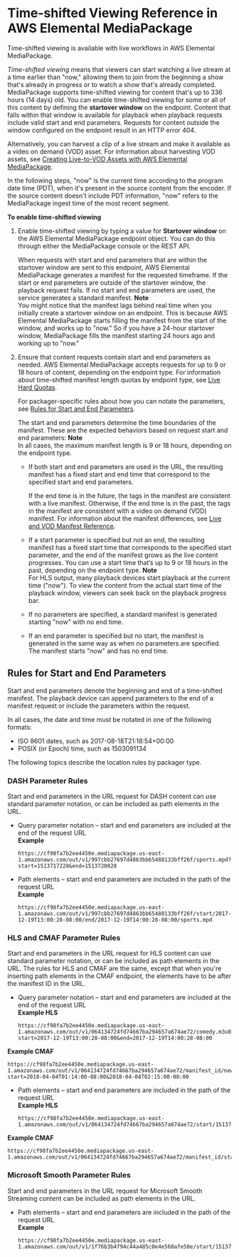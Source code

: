 # Time\-shifted Viewing Reference in AWS Elemental MediaPackage<a name="time-shifted"></a>

Time\-shifted viewing is available with live workflows in AWS Elemental MediaPackage\.

*Time\-shifted viewing* means that viewers can start watching a live stream at a time earlier than "now," allowing them to join from the beginning a show that's already in progress or to watch a show that's already completed\. MediaPackage supports time\-shifted viewing for content that's up to 336 hours \(14 days\) old\. You can enable time\-shifted viewing for some or all of this content by defining the **startover window** on the endpoint\. Content that falls within that window is available for playback when playback requests include valid start and end parameters\. Requests for content outside the window configured on the endpoint result in an HTTP error 404\. 

Alternatively, you can harvest a clip of a live stream and make it available as a video on demand \(VOD\) asset\. For information about harvesting VOD assets, see [Creating Live\-to\-VOD Assets with AWS Elemental MediaPackage](ltov.md)\.

In the following steps, "now" is the current time according to the program date time \(PDT\), when it's present in the source content from the encoder\. If the source content doesn't include PDT information, "now" refers to the MediaPackage ingest time of the most recent segment\.

**To enable time\-shifted viewing**

1. Enable time\-shifted viewing by typing a value for **Startover window** on the AWS Elemental MediaPackage endpoint object\. You can do this through either the MediaPackage console or the REST API\. 

   When requests with start and end parameters that are within the startover window are sent to this endpoint, AWS Elemental MediaPackage generates a manifest for the requested timeframe\. If the start or end parameters are outside of the startover window, the playback request fails\. If no start and end parameters are used, the service generates a standard manifest\.
**Note**  
You might notice that the manifest lags behind real time when you initially create a startover window on an endpoint\. This is because AWS Elemental MediaPackage starts filling the manifest from the start of the window, and works up to "now\." So if you have a 24\-hour startover window, MediaPackage fills the manifest starting 24 hours ago and working up to "now\."

1. Ensure that content requests contain start and end parameters as needed\. AWS Elemental MediaPackage accepts requests for up to 9 or 18 hours of content, depending on the endpoint type\. For information about time\-shifted manifest length quotas by endpoint type, see [Live Hard Quotas](limits-live.md#hard-limits)\.

   For packager\-specific rules about how you can notate the parameters, see [Rules for Start and End Parameters](#start-and-end-parameters-rules)\.

   The start and end parameters determine the time boundaries of the manifest\. These are the expected behaviors based on request start and end parameters:
**Note**  
In all cases, the maximum manifest length is 9 or 18 hours, depending on the endpoint type\.
   + If both start and end parameters are used in the URL, the resulting manifest has a fixed start and end time that correspond to the specified start and end parameters\.

     If the end time is in the future, the tags in the manifest are consistent with a live manifest\. Otherwise, if the end time is in the past, the tags in the manifest are consistent with a video on demand \(VOD\) manifest\. For information about the manifest differences, see [Live and VOD Manifest Reference](what-is-manifest.md)\.
   + If a start parameter is specified but not an end, the resulting manifest has a fixed start time that corresponds to the specified start parameter, and the end of the manifest grows as the live content progresses\. You can use a start time that’s up to 9 or 18 hours in the past, depending on the endpoint type\.
**Note**  
For HLS output, many playback devices start playback at the current time \("now"\)\. To view the content from the actual start time of the playback window, viewers can seek back on the playback progress bar\.
   + If no parameters are specified, a standard manifest is generated starting "now" with no end time\.
   + If an end parameter is specified but no start, the manifest is generated in the same way as when no parameters are specified\. The manifest starts "now" and has no end time\.

## Rules for Start and End Parameters<a name="start-and-end-parameters-rules"></a>

Start and end parameters denote the beginning and end of a time\-shifted manifest\. The playback device can append parameters to the end of a manifest request or include the parameters within the request\. 

In all cases, the date and time must be notated in one of the following formats:
+ ISO 8601 dates, such as 2017\-08\-18T21:18:54\+00:00
+ POSIX \(or Epoch\) time, such as 1503091134

The following topics describe the location rules by packager type\.

### DASH Parameter Rules<a name="parameter-rules-dash"></a>

Start and end parameters in the URL request for DASH content can use standard parameter notation, or can be included as path elements in the URL\. 
+ Query parameter notation – start and end parameters are included at the end of the request URL  
**Example**  

  ```
  https://cf98fa7b2ee4450e.mediapackage.us-east-1.amazonaws.com/out/v1/997cbb27697d4863bb65488133bff26f/sports.mpd?start=1513717228&end=1513720828
  ```
+ Path elements – start and end parameters are included in the path of the request URL  
**Example**  

  ```
  https://cf98fa7b2ee4450e.mediapackage.us-east-1.amazonaws.com/out/v1/997cbb27697d4863bb65488133bff26f/start/2017-12-19T13:00:28-08:00/end/2017-12-19T14:00:28-08:00/sports.mpd
  ```

### HLS and CMAF Parameter Rules<a name="allowed-parameter-location-hls"></a>

Start and end parameters in the URL request for HLS content can use standard parameter notation, or can be included as path elements in the URL\. The rules for HLS and CMAF are the same, except that when you're inserting path elements in the CMAF endpoint, the elements have to be after the manifest ID in the URL\.
+ Query parameter notation – start and end parameters are included at the end of the request URL  
**Example HLS**  

  ```
  https://cf98fa7b2ee4450e.mediapackage.us-east-1.amazonaws.com/out/v1/064134724fd74667ba294657a674ae72/comedy.m3u8?start=2017-12-19T13:00:28-08:00&end=2017-12-19T14:00:28-08:00
  ```  
**Example CMAF**  

  ```
  https://cf98fa7b2ee4450e.mediapackage.us-east-1.amazonaws.com/out/v1/064134724fd74667ba294657a674ae72/manifest_id/news.m3u8?start=2018-04-04T01:14:00-08:00&2018-04-04T02:15:00-08:00
  ```
+ Path elements – start and end parameters are included in the path of the request URL  
**Example HLS**  

  ```
  https://cf98fa7b2ee4450e.mediapackage.us-east-1.amazonaws.com/out/v1/064134724fd74667ba294657a674ae72/start/1513717228/end/1513720828/comedy.m3u8
  ```  
**Example CMAF**  

  ```
  https://cf98fa7b2ee4450e.mediapackage.us-east-1.amazonaws.com/out/v1/064134724fd74667ba294657a674ae72/manifest_id/start/1522807213/end/1522800013/news.m3u8
  ```

### Microsoft Smooth Parameter Rules<a name="allowed-parameter-location-mss"></a>

Start and end parameters in the URL request for Microsoft Smooth Streaming content can be included as path elements in the URL\. 
+ Path elements – start and end parameters are included in the path of the request URL  
**Example**  

  ```
  https://cf98fa7b2ee4450e.mediapackage.us-east-1.amazonaws.com/out/v1/1f76b3b4f94c44a485c0e4e560afe50e/start/1513717228/end/1513720828/drama.ism/Manifest
  ```